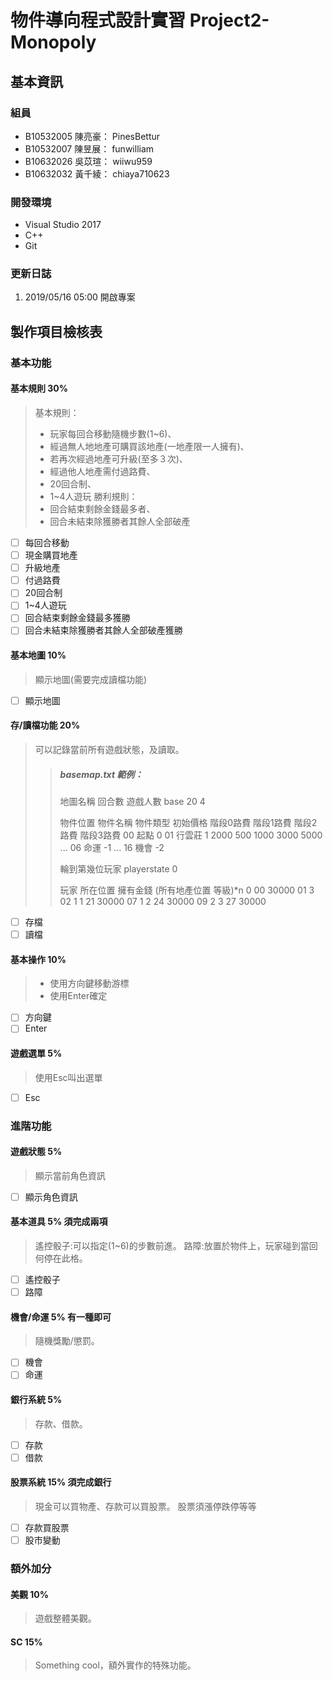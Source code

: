 # 物件導向程式設計實習 Project2-Monopoly

## 基本資訊

### 組員
* B10532005 陳亮豪： PinesBettur  
* B10532007 陳昱展： funwilliam  
* B10632026 吳苡瑄： wiiwu959  
* B10632032 黃千綾： chiaya710623

### 開發環境
* Visual Studio 2017
* C++
* Git

### 更新日誌
1. 2019/05/16 05:00 開啟專案


## 製作項目檢核表

### 基本功能

#### 基本規則 30%
> 基本規則：
> * 玩家每回合移動隨機步數(1~6)、
> * 經過無人地地產可購買該地產(一地產限一人擁有)、
> * 若再次經過地產可升級(至多３次)、
> * 經過他人地產需付過路費、
> * 20回合制、
> * 1~4人遊玩
> 勝利規則：
> * 回合結束剩餘金錢最多者、
> * 回合未結束除獲勝者其餘人全部破產
- [ ] 每回合移動
- [ ] 現金購買地產
- [ ] 升級地產
- [ ] 付過路費
- [ ] 20回合制
- [ ] 1~4人遊玩
- [ ] 回合結束剩餘金錢最多獲勝
- [ ] 回合未結束除獲勝者其餘人全部破產獲勝

#### 基本地圖 10%
> 顯示地圖(需要完成讀檔功能)
- [ ] 顯示地圖

#### 存/讀檔功能 20%
> 可以記錄當前所有遊戲狀態，及讀取。
> > ##### basemap.txt 範例：
> > 地圖名稱 回合數 遊戲人數
> > base 20 4
> > 
> > 物件位置 物件名稱 物件類型 初始價格 階段0路費 階段1路費 階段2路費 階段3路費
> > 00 起點 0
> > 01 行雲莊 1 2000 500 1000 3000 5000
> > ...
> > 06 命運 -1
> > ...
> > 16 機會 -2
> > 
> > 輪到第幾位玩家
> > playerstate 0
> > 
> > 玩家 所在位置 擁有金錢 (所有地產位置 等級)*n
> > 0 00 30000 01 3 02 1
> > 1 21 30000 07 1
> > 2 24 30000 09 2
> > 3 27 30000
- [ ] 存檔
- [ ] 讀檔

#### 基本操作 10%
> * 使用方向鍵移動游標
> * 使用Enter確定
- [ ] 方向鍵
- [ ] Enter

#### 遊戲選單 5%
> 使用Esc叫出選單
- [ ] Esc


### 進階功能

#### 遊戲狀態 5%
>  顯示當前角色資訊
- [ ] 顯示角色資訊

#### 基本道具 5% 須完成兩項
> 遙控骰子:可以指定(1~6)的步數前進。
> 路障:放置於物件上，玩家碰到當回何停在此格。
- [ ] 遙控骰子
- [ ] 路障

#### 機會/命運 5% 有一種即可
> 隨機獎勵/懲罰。
- [ ] 機會
- [ ] 命運

#### 銀行系統 5%
> 存款、借款。
- [ ] 存款
- [ ] 借款

#### 股票系統 15% 須完成銀行
> 現金可以買物產、存款可以買股票。
> 股票須漲停跌停等等
- [ ] 存款買股票
- [ ] 股市變動

### 額外加分
#### 美觀 10%
> 遊戲整體美觀。

#### SC 15%
> Something cool，額外實作的特殊功能。